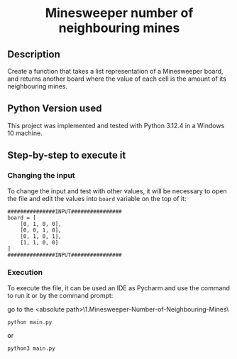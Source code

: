 <!DOCTYPE html>
<html lang="en">

<head>
  <meta charset="UTF-8">
</head>

<body>
  <h1 align="center"> Minesweeper number of neighbouring mines </h1>
</body>

## Description

Create a function that takes a list representation of a Minesweeper board, and returns another board where the value of each cell is the amount of its neighbouring mines.

## Python Version used
This project was implemented and tested with Python 3.12.4 in a Windows 10 machine.

##  Step-by-step to execute it

### Changing the input
To change the input and test with other values, it will be necessary to open the file and edit the values into ````board```` variable on the top of it:

````
###############INPUT################
board = [
    [0, 1, 0, 0],
    [0, 0, 1, 0],
    [0, 1, 0, 1],
    [1, 1, 0, 0]
]
###############INPUT################
````

### Execution

To execute the file, it can be used an IDE as Pycharm and use the command to run it or by the command prompt:

go to the \<absolute path>\1.Minesweeper-Number-of-Neighbouring-Mines\

````commandline
python main.py
````
or
````commandline
python3 main.py
````